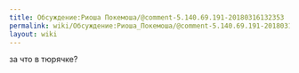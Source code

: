 ```yaml
---
title: Обсуждение:Риоша Покемоша/@comment-5.140.69.191-20180316132353
permalink: wiki/Обсуждение:Риоша_Покемоша/@comment-5.140.69.191-20180316132353/
layout: wiki
---
```


за что в тюрячке?
